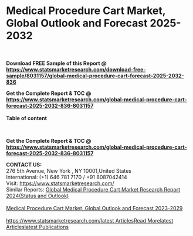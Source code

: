 <h1>Medical Procedure Cart Market, Global Outlook and Forecast 2025-2032</h1><br/><p><strong>Download FREE Sample of this Report @ <a href="https://www.statsmarketresearch.com/download-free-sample/8031157/global-medical-procedure-cart-forecast-2025-2032-836">https://www.statsmarketresearch.com/download-free-sample/8031157/global-medical-procedure-cart-forecast-2025-2032-836</a></strong></p><div><b>Get the Complete Report & TOC @ <a href="https://www.statsmarketresearch.com/global-medical-procedure-cart-forecast-2025-2032-836-8031157">https://www.statsmarketresearch.com/global-medical-procedure-cart-forecast-2025-2032-836-8031157</a></b></div><br><b>Table of content</b><p><br><div><b>Get the Complete Report & TOC @ <a href="https://www.statsmarketresearch.com/global-medical-procedure-cart-forecast-2025-2032-836-8031157">https://www.statsmarketresearch.com/global-medical-procedure-cart-forecast-2025-2032-836-8031157</a></b></div></p> <b>CONTACT US:</b><br>276 5th Avenue, New York , NY 10001,United States<br>International: (+1) 646 781 7170 / +91 8087042414<br>Visit: <a href="https://www.statsmarketresearch.com/">https://www.statsmarketresearch.com/</a><br>Similar Reports: <a href="https://www.statsmarketresearch.com/global-medical-procedure-cart-forecast-2025-2032-836-8031157">Global Medical Procedure Cart Market Research Report 2024(Status and Outlook)</a><br/><br/><a href="https://www.statsmarketresearch.com/global-medical-procedure-cart-forecast-2025-2032-836-8031157">Medical Procedure Cart Market, Global Outlook and Forecast 2023-2029</a><br/><br/><a href="https://gyeongbokgung.com">https://www.statsmarketresearch.com/</a><a href="https://hallyeomaritime.com">latest Articles</a><a href="https://jingwansa.com">Read More</a><a href=https://nguoiviet.jp/">latest Articles</a><a href="https://www.intelmarketresearch.com/">latest Publications</a>